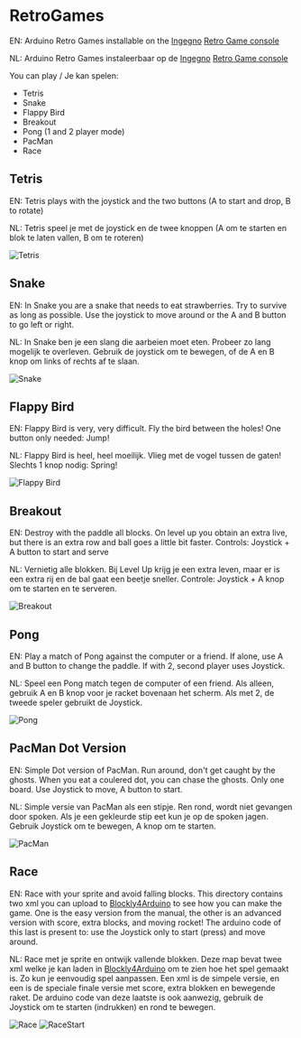 # RetroGames
EN: Arduino Retro Games installable on the [Ingegno](https://www.facebook.com/IngegnoMakerSpace/) [Retro Game console](https://docs.google.com/document/d/1rd5WztljQ4R-4YQH1UzbRDuTeg8SeEte_eZYg9qlx8Y/edit?usp=sharing) 

NL: Arduino Retro Games instaleerbaar op de [Ingegno](https://www.facebook.com/IngegnoMakerSpace/) [Retro Game console](https://docs.google.com/document/d/1rd5WztljQ4R-4YQH1UzbRDuTeg8SeEte_eZYg9qlx8Y/edit?usp=sharing) 

You can play / Je kan spelen:
* Tetris
* Snake
* Flappy Bird
* Breakout
* Pong (1 and 2 player mode)
* PacMan
* Race

## Tetris
EN: Tetris plays with the joystick and the two buttons (A to start and drop, B to rotate)

NL: Tetris speel je met de joystick en de twee knoppen (A om te starten en blok te laten vallen, B om te roteren)

![Tetris](https://github.com/ingegno/RetroGames/raw/master/docs/RetroGameTetris.jpg "Tetris")

## Snake
EN: In Snake you are a snake that needs to eat strawberries. Try to survive as long as possible. Use the joystick to move around or the A and B button to go left or right.

NL: In Snake ben je een slang die aarbeien moet eten. Probeer zo lang mogelijk te overleven. Gebruik de joystick om te bewegen, of de A en B knop om links of rechts af te slaan.

![Snake](https://github.com/ingegno/RetroGames/raw/master/docs/RetroGameSnake.jpg "Snake")

## Flappy Bird
EN: Flappy Bird is very, very difficult. Fly the bird between the holes! One button only needed: Jump!

NL: Flappy Bird is heel, heel moeilijk. Vlieg met de vogel tussen de gaten! Slechts 1 knop nodig: Spring!

![Flappy Bird](https://github.com/ingegno/RetroGames/raw/master/docs/RetroGameFlappy.jpg "Flappy Bird")

## Breakout
EN: Destroy with the paddle all blocks. On level up you obtain an extra live, but there is an extra row and ball goes a little bit faster. Controls: Joystick + A button to start and serve

NL: Vernietig alle blokken. Bij Level Up krijg je een extra leven, maar er is een extra rij en de bal gaat een beetje sneller. Controle: Joystick + A knop om te starten en te serveren.

![Breakout](https://github.com/ingegno/RetroGames/raw/master/docs/RetroGameBreakout.jpg "Breakout")

## Pong
EN: Play a match of Pong against the computer or a friend. If alone, use A and B button to change the paddle. If with 2, second player uses Joystick.

NL: Speel een Pong match tegen de computer of een friend. Als alleen, gebruik A en B knop voor je racket bovenaan het scherm. Als met 2, de tweede speler gebruikt de Joystick.

![Pong](https://github.com/ingegno/RetroGames/raw/master/docs/RetroGamePong.jpg "Pong")

## PacMan Dot Version
EN: Simple Dot version of PacMan. Run around, don't get caught by the ghosts. When you eat a coulered dot, you can chase the ghosts. Only one board. Use Joystick to move, A button to start.

NL: Simple versie van PacMan als een stipje. Ren rond, wordt niet gevangen door spoken. Als je een gekleurde stip eet kun je op de spoken jagen. Gebruik Joystick om te bewegen, A knop om te starten.

![PacMan](https://github.com/ingegno/RetroGames/raw/master/docs/RetroGamePacman.jpg "PacMan")


## Race
EN: Race with your sprite and avoid falling blocks. This directory contains two xml you can upload to [Blockly4Arduino](http://blokkencode.ingegno.be/index_en.html) to see how you can make the game. One is the easy version from the manual, the other is an advanced version with score, extra blocks, and moving rocket! The arduino code of this last is present to: use the Joystick only to start (press) and move around.

NL: Race met je sprite en ontwijk vallende blokken. Deze map bevat twee xml welke je kan laden in  [Blockly4Arduino](http://blokkencode.ingegno.be/index.html) om te zien hoe het spel gemaakt is. Zo kun je eenvoudig spel aanpassen. Een xml is de simpele versie, en een is de speciale finale versie met score, extra blokken en bewegende raket. De arduino code van deze laatste is ook aanwezig, gebruik de Joystick om te starten (indrukken) en rond te bewegen.

![Race](https://github.com/ingegno/RetroGames/raw/master/docs/RetroGameRace.jpg "Race") 
![RaceStart](https://github.com/ingegno/RetroGames/raw/master/docs/RetroGameRaceStart.jpg "RaceStart")

